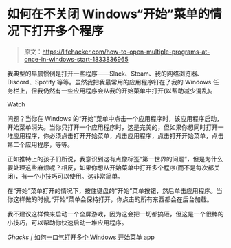 # 如何在不关闭 Windows“开始”菜单的情况下打开多个程序

> 原文：<https://lifehacker.com/how-to-open-multiple-programs-at-once-in-windows-start-1833836965>

我典型的早晨惯例是打开一些程序——Slack、Steam、我的网络浏览器、Discord、Spotify 等等。虽然我把我最常用的应用程序钉在了我的 Windows 任务栏上，但我仍然有一些应用程序会从我的开始菜单中打开(以帮助减少混乱)。

Watch

问题？当你在 Windows 的“开始”菜单中点击一个应用程序时，该应用程序启动，开始菜单消失。当你只打开一个应用程序时，这是完美的，但如果你想同时打开一堆应用程序，你必须点击打开开始菜单，点击应用程序，点击打开开始菜单，点击第二个应用程序，等等。

正如推特上的孩子们所说，我意识到这有点像标签“第一世界的问题”，但是为什么要处理这些麻烦呢？相反，如果你想从开始菜单中打开多个程序(而不是每次都关闭)，有一个小技巧可以使用。这非常简单。

在“开始”菜单打开的情况下，按住键盘的“开始”菜单按钮，然后单击应用程序。当你这样做的时候,“开始”菜单会保持打开，你点击的所有东西都会在后台加载。

我不建议这样做来启动一个全屏游戏，因为这会把一切都搞砸，但这是一个很棒的小技巧，可以帮助你快速启动一堆应用程序。

*Ghacks |* [如何一口气打开多个 Windows 开始菜单 app](http://chrome-extension://klbibkeccnjlkjkiokjodocebajanakg/suspended.html#ttl=Photopea%20%7C%20Online%20Image%20Editor&pos=0&uri=https://www.photopea.com/)